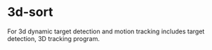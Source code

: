 # 3d-sort
For 3d dynamic target detection and motion tracking includes target detection, 3D tracking program.
